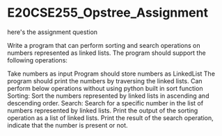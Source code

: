 # E20CSE255_Opstree_Assignment

here's the assignment question

Write a program that can perform sorting and search operations on numbers represented as linked lists. The program should support the following operations:

Take numbers as input
Program should store numbers as LinkedList
The program should print the numbers by traversing the linked lists.
Can perform below operations without using python built in sort function
Sorting: Sort the numbers represented by linked lists in ascending and descending order.
Search: Search for a specific number in the list of numbers represented by linked lists.
Print the output of the sorting operation as a list of linked lists.
Print the result of the search operation, indicate that the number is present or not.
